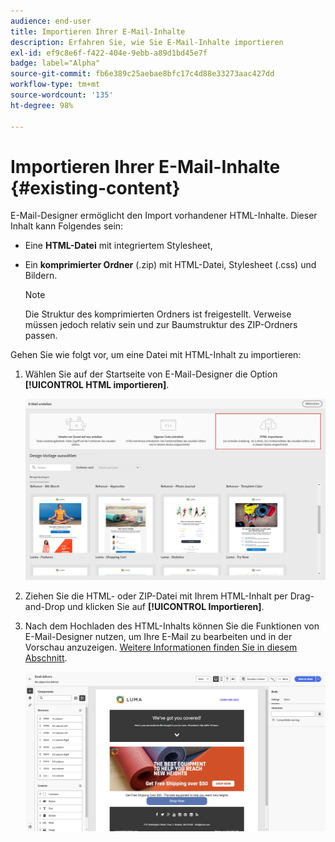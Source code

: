 ```yaml
---
audience: end-user
title: Importieren Ihrer E-Mail-Inhalte
description: Erfahren Sie, wie Sie E-Mail-Inhalte importieren
exl-id: ef9c8e6f-f422-404e-9ebb-a89d1bd45e7f
badge: label="Alpha"
source-git-commit: fb6e389c25aebae8bfc17c4d88e33273aac427dd
workflow-type: tm+mt
source-wordcount: '135'
ht-degree: 98%

---
```


# Importieren Ihrer E-Mail-Inhalte {#existing-content}

E-Mail-Designer ermöglicht den Import vorhandener HTML-Inhalte. Dieser Inhalt kann Folgendes sein:

* Eine **HTML-Datei** mit integriertem Stylesheet,
* Ein **komprimierter Ordner** (.zip) mit HTML-Datei, Stylesheet (.css) und Bildern.

  >[!NOTE]
  >
  >Die Struktur des komprimierten Ordners ist freigestellt. Verweise müssen jedoch relativ sein und zur Baumstruktur des ZIP-Ordners passen.

Gehen Sie wie folgt vor, um eine Datei mit HTML-Inhalt zu importieren:

1. Wählen Sie auf der Startseite von E-Mail-Designer die Option **[!UICONTROL HTML importieren]**.

   ![](assets/import-html_2.png)

1. Ziehen Sie die HTML- oder ZIP-Datei mit Ihrem HTML-Inhalt per Drag-and-Drop und klicken Sie auf **[!UICONTROL Importieren]**.

1. Nach dem Hochladen des HTML-Inhalts können Sie die Funktionen von E-Mail-Designer nutzen, um Ihre E-Mail zu bearbeiten und in der Vorschau anzuzeigen. [Weitere Informationen finden Sie in diesem Abschnitt](create-email-content.md).

   ![](assets/html-imported.png)